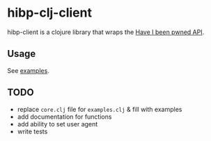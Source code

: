 # hibp-clj-client

hibp-client is a clojure library that wraps the [Have I been pwned API](https://haveibeenpwned.com/API/v2).

## Usage

See [examples](src/hibp_client/examples.clj).

## TODO
 - replace `core.clj` file for `examples.clj` & fill with examples
 - add documentation for functions
 - add ability to set user agent
 - write tests
